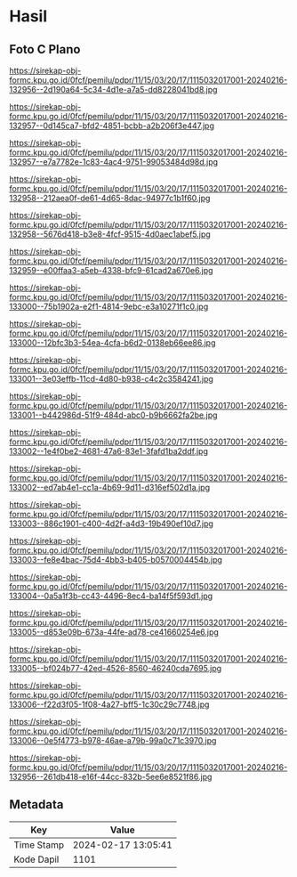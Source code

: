 # Hasil

## Foto C Plano

https://sirekap-obj-formc.kpu.go.id/0fcf/pemilu/pdpr/11/15/03/20/17/1115032017001-20240216-132956--2d190a64-5c34-4d1e-a7a5-dd8228041bd8.jpg

https://sirekap-obj-formc.kpu.go.id/0fcf/pemilu/pdpr/11/15/03/20/17/1115032017001-20240216-132957--0d145ca7-bfd2-4851-bcbb-a2b206f3e447.jpg

https://sirekap-obj-formc.kpu.go.id/0fcf/pemilu/pdpr/11/15/03/20/17/1115032017001-20240216-132957--e7a7782e-1c83-4ac4-9751-99053484d98d.jpg

https://sirekap-obj-formc.kpu.go.id/0fcf/pemilu/pdpr/11/15/03/20/17/1115032017001-20240216-132958--212aea0f-de61-4d65-8dac-94977c1b1f60.jpg

https://sirekap-obj-formc.kpu.go.id/0fcf/pemilu/pdpr/11/15/03/20/17/1115032017001-20240216-132958--5676d418-b3e8-4fcf-9515-4d0aec1abef5.jpg

https://sirekap-obj-formc.kpu.go.id/0fcf/pemilu/pdpr/11/15/03/20/17/1115032017001-20240216-132959--e00ffaa3-a5eb-4338-bfc9-61cad2a670e6.jpg

https://sirekap-obj-formc.kpu.go.id/0fcf/pemilu/pdpr/11/15/03/20/17/1115032017001-20240216-133000--75b1902a-e2f1-4814-9ebc-e3a10271f1c0.jpg

https://sirekap-obj-formc.kpu.go.id/0fcf/pemilu/pdpr/11/15/03/20/17/1115032017001-20240216-133000--12bfc3b3-54ea-4cfa-b6d2-0138eb66ee86.jpg

https://sirekap-obj-formc.kpu.go.id/0fcf/pemilu/pdpr/11/15/03/20/17/1115032017001-20240216-133001--3e03effb-11cd-4d80-b938-c4c2c3584241.jpg

https://sirekap-obj-formc.kpu.go.id/0fcf/pemilu/pdpr/11/15/03/20/17/1115032017001-20240216-133001--b442986d-51f9-484d-abc0-b9b6662fa2be.jpg

https://sirekap-obj-formc.kpu.go.id/0fcf/pemilu/pdpr/11/15/03/20/17/1115032017001-20240216-133002--1e4f0be2-4681-47a6-83e1-3fafd1ba2ddf.jpg

https://sirekap-obj-formc.kpu.go.id/0fcf/pemilu/pdpr/11/15/03/20/17/1115032017001-20240216-133002--ed7ab4e1-cc1a-4b69-9d11-d316ef502d1a.jpg

https://sirekap-obj-formc.kpu.go.id/0fcf/pemilu/pdpr/11/15/03/20/17/1115032017001-20240216-133003--886c1901-c400-4d2f-a4d3-19b490ef10d7.jpg

https://sirekap-obj-formc.kpu.go.id/0fcf/pemilu/pdpr/11/15/03/20/17/1115032017001-20240216-133003--fe8e4bac-75d4-4bb3-b405-b0570004454b.jpg

https://sirekap-obj-formc.kpu.go.id/0fcf/pemilu/pdpr/11/15/03/20/17/1115032017001-20240216-133004--0a5a1f3b-cc43-4496-8ec4-ba14f5f593d1.jpg

https://sirekap-obj-formc.kpu.go.id/0fcf/pemilu/pdpr/11/15/03/20/17/1115032017001-20240216-133005--d853e09b-673a-44fe-ad78-ce41660254e6.jpg

https://sirekap-obj-formc.kpu.go.id/0fcf/pemilu/pdpr/11/15/03/20/17/1115032017001-20240216-133005--bf024b77-42ed-4526-8560-46240cda7695.jpg

https://sirekap-obj-formc.kpu.go.id/0fcf/pemilu/pdpr/11/15/03/20/17/1115032017001-20240216-133006--f22d3f05-1f08-4a27-bff5-1c30c29c7748.jpg

https://sirekap-obj-formc.kpu.go.id/0fcf/pemilu/pdpr/11/15/03/20/17/1115032017001-20240216-133006--0e5f4773-b978-46ae-a79b-99a0c71c3970.jpg

https://sirekap-obj-formc.kpu.go.id/0fcf/pemilu/pdpr/11/15/03/20/17/1115032017001-20240216-132956--261db418-e16f-44cc-832b-5ee6e8521f86.jpg


## Metadata

| Key        | Value               |
| ---------- | ------------------- |
| Time Stamp | 2024-02-17 13:05:41 |
| Kode Dapil | 1101                |




